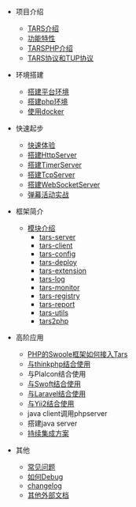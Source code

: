 * 项目介绍
    * [TARS介绍](zh/README.md)
    * [功能特性](zh/Introduction/tars.md)
    * [TARSPHP介绍](zh/Introduction/tarsphp.md)
    * [TARS协议和TUP协议](zh/Introduction/protocol.md)
* 环境搭建
    * [搭建平台环境](zh/Environment/platform.md)
    * [搭建php环境](zh/Environment/php.md)
    * [使用docker](zh/Environment/docker.md)

* 快速起步
    * [快速体验](zh/QuickStart/introduce.md)
    * [搭建HttpServer](zh/QuickStart/tars-http-server.md)
    * [搭建TimerServer](zh/QuickStart/tars-timer-server.md)
    * [搭建TcpServer](zh/QuickStart/tars-tcp-server.md)
    * [搭建WebSocketServer](zh/QuickStart/tars-websocket-server.md)
    * [弹幕活动实战](zh/QuickStart/tars-act-demo.md)

* 框架简介
    * [模块介绍](zh/Framework/introduce.md)
        * [tars-server](zh/Framework/tars-server.md)
        * [tars-client](zh/Framework/tars-client.md)
        * [tars-config](zh/Framework/tars-config.md)
        * [tars-deploy](zh/Framework/tars-deploy.md)
        * [tars-extension](zh/Framework/tars-extension.md)
        * [tars-log](zh/Framework/tars-log.md)
        * [tars-monitor](zh/Framework/tars-monitor.md)
        * [tars-registry](zh/Framework/tars-registry.md)
        * [tars-report](zh/Framework/tars-report.md)
        * [tars-utils](zh/Framework/tars-utils.md)
        * [tars2php](zh/Framework/tars2php.md)

* 高阶应用
    * [PHP的Swoole框架如何接入Tars](zh/Advanced/swoole-suport-tars.md)
    * [与thinkphp结合使用](zh/Advanced/thinkphp.md)
    * 与Plalcon结合使用
    * [与Swoft结合使用](zh/Advanced/swoft.md)
    * [与Laravel结合使用](zh/Advanced/laravel.md)
    * [与Yii2结合使用](zh/Advanced/yii2.md)
    * java client调用phpserver
    * 搭建java server
    * [持续集成方案](zh/Advanced/ci.md)

* 其他
    * [常见问题](zh/Question/index.md)
    * [如何Debug](zh/Question/debug.md)
    * [changelog](zh/Question/changelog.md)
    * [其他外部文档](zh/Question/outsource.md)
